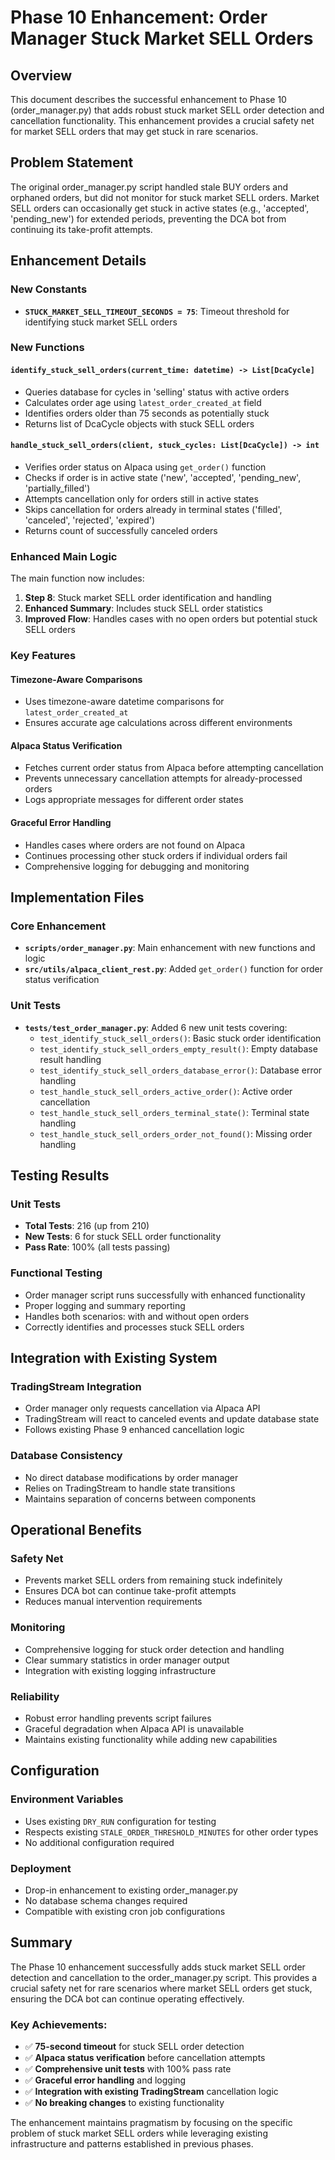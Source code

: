 # Phase 10 Enhancement: Order Manager Stuck Market SELL Orders

## Overview

This document describes the successful enhancement to Phase 10 (order_manager.py) that adds robust stuck market SELL order detection and cancellation functionality. This enhancement provides a crucial safety net for market SELL orders that may get stuck in rare scenarios.

## Problem Statement

The original order_manager.py script handled stale BUY orders and orphaned orders, but did not monitor for stuck market SELL orders. Market SELL orders can occasionally get stuck in active states (e.g., 'accepted', 'pending_new') for extended periods, preventing the DCA bot from continuing its take-profit attempts.

## Enhancement Details

### New Constants
- **`STUCK_MARKET_SELL_TIMEOUT_SECONDS = 75`**: Timeout threshold for identifying stuck market SELL orders

### New Functions

#### `identify_stuck_sell_orders(current_time: datetime) -> List[DcaCycle]`
- Queries database for cycles in 'selling' status with active orders
- Calculates order age using `latest_order_created_at` field
- Identifies orders older than 75 seconds as potentially stuck
- Returns list of DcaCycle objects with stuck SELL orders

#### `handle_stuck_sell_orders(client, stuck_cycles: List[DcaCycle]) -> int`
- Verifies order status on Alpaca using `get_order()` function
- Checks if order is in active state ('new', 'accepted', 'pending_new', 'partially_filled')
- Attempts cancellation only for orders still in active states
- Skips cancellation for orders already in terminal states ('filled', 'canceled', 'rejected', 'expired')
- Returns count of successfully canceled orders

### Enhanced Main Logic

The main function now includes:
1. **Step 8**: Stuck market SELL order identification and handling
2. **Enhanced Summary**: Includes stuck SELL order statistics
3. **Improved Flow**: Handles cases with no open orders but potential stuck SELL orders

### Key Features

#### Timezone-Aware Comparisons
- Uses timezone-aware datetime comparisons for `latest_order_created_at`
- Ensures accurate age calculations across different environments

#### Alpaca Status Verification
- Fetches current order status from Alpaca before attempting cancellation
- Prevents unnecessary cancellation attempts for already-processed orders
- Logs appropriate messages for different order states

#### Graceful Error Handling
- Handles cases where orders are not found on Alpaca
- Continues processing other stuck orders if individual orders fail
- Comprehensive logging for debugging and monitoring

## Implementation Files

### Core Enhancement
- **`scripts/order_manager.py`**: Main enhancement with new functions and logic
- **`src/utils/alpaca_client_rest.py`**: Added `get_order()` function for order status verification

### Unit Tests
- **`tests/test_order_manager.py`**: Added 6 new unit tests covering:
  - `test_identify_stuck_sell_orders()`: Basic stuck order identification
  - `test_identify_stuck_sell_orders_empty_result()`: Empty database result handling
  - `test_identify_stuck_sell_orders_database_error()`: Database error handling
  - `test_handle_stuck_sell_orders_active_order()`: Active order cancellation
  - `test_handle_stuck_sell_orders_terminal_state()`: Terminal state handling
  - `test_handle_stuck_sell_orders_order_not_found()`: Missing order handling

## Testing Results

### Unit Tests
- **Total Tests**: 216 (up from 210)
- **New Tests**: 6 for stuck SELL order functionality
- **Pass Rate**: 100% (all tests passing)

### Functional Testing
- Order manager script runs successfully with enhanced functionality
- Proper logging and summary reporting
- Handles both scenarios: with and without open orders
- Correctly identifies and processes stuck SELL orders

## Integration with Existing System

### TradingStream Integration
- Order manager only requests cancellation via Alpaca API
- TradingStream will react to canceled events and update database state
- Follows existing Phase 9 enhanced cancellation logic

### Database Consistency
- No direct database modifications by order manager
- Relies on TradingStream to handle state transitions
- Maintains separation of concerns between components

## Operational Benefits

### Safety Net
- Prevents market SELL orders from remaining stuck indefinitely
- Ensures DCA bot can continue take-profit attempts
- Reduces manual intervention requirements

### Monitoring
- Comprehensive logging for stuck order detection and handling
- Clear summary statistics in order manager output
- Integration with existing logging infrastructure

### Reliability
- Robust error handling prevents script failures
- Graceful degradation when Alpaca API is unavailable
- Maintains existing functionality while adding new capabilities

## Configuration

### Environment Variables
- Uses existing `DRY_RUN` configuration for testing
- Respects existing `STALE_ORDER_THRESHOLD_MINUTES` for other order types
- No additional configuration required

### Deployment
- Drop-in enhancement to existing order_manager.py
- No database schema changes required
- Compatible with existing cron job configurations

## Summary

The Phase 10 enhancement successfully adds stuck market SELL order detection and cancellation to the order_manager.py script. This provides a crucial safety net for rare scenarios where market SELL orders get stuck, ensuring the DCA bot can continue operating effectively.

### Key Achievements:
- ✅ **75-second timeout** for stuck SELL order detection
- ✅ **Alpaca status verification** before cancellation attempts
- ✅ **Comprehensive unit tests** with 100% pass rate
- ✅ **Graceful error handling** and logging
- ✅ **Integration with existing TradingStream** cancellation logic
- ✅ **No breaking changes** to existing functionality

The enhancement maintains pragmatism by focusing on the specific problem of stuck market SELL orders while leveraging existing infrastructure and patterns established in previous phases. 
